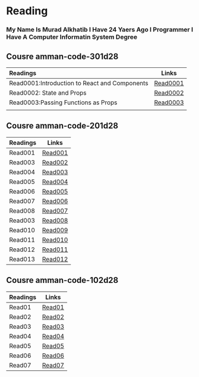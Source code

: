 # Reading
### My Name Is Murad Alkhatib I Have 24 Yaers Ago I Programmer I Have A Computer Informatin System Degree


## Cousre amman-code-301d28

| Readings | Links  | 
| :------------ |:---------------:| 
| Read0001:Introduction to React and Components     | [Read0001](Read0001) | 
| Read0002:  State and Props  |   [Read0002](Read0002) |  
| Read0003:Passing Functions as Props  |   [Read0003](Read0003) | 
|      |           


## Cousre amman-code-201d28

| Readings  | Links  |
| :------------ |:---------------:| 
| Read001      |[Read001](Read001)|
| Read003      |[Read002](Read002)| 
| Read004      |[Read003](Read003)| 
| Read005      |[Read004](Read004)| 
| Read006      |[Read005](Read005)| 
| Read007      |[Read006](Read006)| 
| Read008      |[Read007](Read007)| 
| Read003      |[Read008](Read008)| 
| Read010      |[Read009](Read009)| 
| Read011      |[Read010](Read010)| 
| Read012      |[Read011](Read011)| 
| Read013      |[Read012](Read013)|

  
## Cousre amman-code-102d28
| Readings | Links  |
| :------------ |:---------------:| 
| Read01      |[Read01](Read01)|
| Read02      |[Read02](Read02)| 
| Read03      |[Read03](Read03)| 
| Read04      |[Read04](Read04)| 
| Read05      |[Read05](Read05)| 
| Read06      |[Read06](Read06)| 
| Read07      |[Read07](Read07)| 


